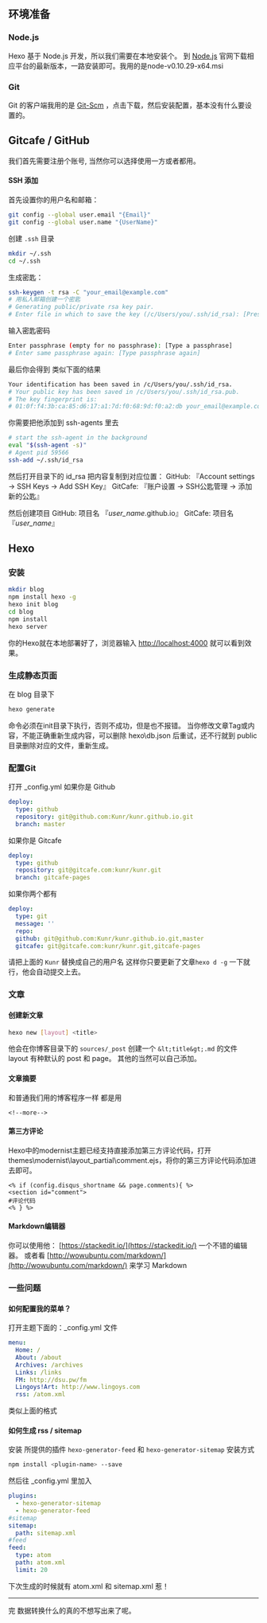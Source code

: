 ## 环境准备
### Node.js

Hexo 基于 Node.js 开发，所以我们需要在本地安装个。
到 [Node.js](http://nodejs.org) 官网下载相应平台的最新版本，一路安装即可。我用的是node-v0.10.29-x64.msi

### Git

Git 的客户端我用的是 [Git-Scm](http://git-scm.com) ，点击下载，然后安装配置，基本没有什么要设置的。

## Gitcafe / GitHub

我们首先需要注册个账号, 当然你可以选择使用一方或者都用。

#### SSH 添加

首先设置你的用户名和邮箱：

```bash
git config --global user.email "{Email}"
git config --global user.name "{UserName}"
```

创建 `.ssh` 目录

```bash
mkdir ~/.ssh
cd ~/.ssh
```

生成密匙：

```bash
ssh-keygen -t rsa -C "your_email@example.com"
# 用私人邮箱创建一个密匙
# Generating public/private rsa key pair.
# Enter file in which to save the key (/c/Users/you/.ssh/id_rsa): [Press enter]
```

输入密匙密码

```bash
Enter passphrase (empty for no passphrase): [Type a passphrase]
# Enter same passphrase again: [Type passphrase again]
```

最后你会得到 类似下面的结果

```bash
Your identification has been saved in /c/Users/you/.ssh/id_rsa.
# Your public key has been saved in /c/Users/you/.ssh/id_rsa.pub.
# The key fingerprint is:
# 01:0f:f4:3b:ca:85:d6:17:a1:7d:f0:68:9d:f0:a2:db your_email@example.com
```

你需要把他添加到 ssh-agents 里去

```bash
# start the ssh-agent in the background
eval "$(ssh-agent -s)"
# Agent pid 59566
ssh-add ~/.ssh/id_rsa
```

然后打开目录下的 id_rsa 把内容复制到对应位置：
GitHub: 『Account settings -&gt; SSH Keys -&gt; Add SSH Key』
GitCafe: 『账户设置 -&gt; SSH公匙管理 -&gt; 添加新的公匙』

然后创建项目
GitHub: 项目名 『_user_name_.github.io』
GitCafe: 项目名 『_user_name_』

## Hexo

### 安装

```bash
mkdir blog
npm install hexo -g
hexo init blog
cd blog
npm install
hexo server
```

你的Hexo就在本地部署好了，浏览器输入 [http://localhost:4000](http://localhost:4000) 就可以看到效果。

### 生成静态页面

在 blog 目录下

```bash
hexo generate
```

命令必须在init目录下执行，否则不成功，但是也不报错。
当你修改文章Tag或内容，不能正确重新生成内容，可以删除 hexo\db.json 后重试，还不行就到 public 目录删除对应的文件，重新生成。

### 配置Git

打开 _config.yml
如果你是 Github

```yaml
deploy:
  type: github
  repository: git@github.com:Kunr/kunr.github.io.git
  branch: master
```

如果你是 Gitcafe

```yaml
deploy:
  type: github
  repository: git@gitcafe.com:kunr/kunr.git
  branch: gitcafe-pages
```

如果你两个都有

```yaml
deploy:
  type: git
  message: ''
  repo:
  github: git@github.com:Kunr/kunr.github.io.git,master
  gitcafe: git@gitcafe.com:kunr/kunr.git,gitcafe-pages
```

请把上面的 `Kunr` 替换成自己的用户名
这样你只要更新了文章`hexo d -g` 一下就行，他会自动提交上去。

### 文章

#### 创建新文章

```bash
hexo new [layout] <title>
```

他会在你博客目录下的 `sources/_post` 创建一个 `&lt;title&gt;.md` 的文件
layout 有种默认的 post 和 page。
其他的当然可以自己添加。

#### 文章摘要

和普通我们用的博客程序一样 都是用

```
<!--more-->
```

#### 第三方评论

Hexo中的modernist主题已经支持直接添加第三方评论代码，打开themes\modernist\layout_partial\comment.ejs，将你的第三方评论代码添加进去即可。

```
<% if (config.disqus_shortname && page.comments){ %>
<section id="comment">
#评论代码
<% } %>
```

#### Markdown编辑器

你可以使用他： [https://stackedit.io/](https://stackedit.io/)
一个不错的编辑器。
或者看 [http://wowubuntu.com/markdown/](http://wowubuntu.com/markdown/) 来学习 Markdown

### 一些问题

#### 如何配置我的菜单？

打开主题下面的：_config.yml 文件

```yaml
menu:
  Home: /
  About: /about
  Archives: /archives
  Links: /links
  FM: http://dsu.pw/fm
  Lingoys!Art: http://www.lingoys.com
  rss: /atom.xml
```

类似上面的格式

#### 如何生成 rss / sitemap

安装 所提供的插件 `hexo-generator-feed` 和 `hexo-generator-sitemap`
安装方式

```bash
npm install <plugin-name> --save
```

然后往 _config.yml 里加入

```yaml
plugins:
  - hexo-generator-sitemap
  - hexo-generator-feed
#sitemap
sitemap:
  path: sitemap.xml
#feed
feed:
  type: atom
  path: atom.xml
  limit: 20
```

下次生成的时候就有 atom.xml 和 sitemap.xml 惹！

* * *

完
数据转换什么的真的不想写出来了呢。
